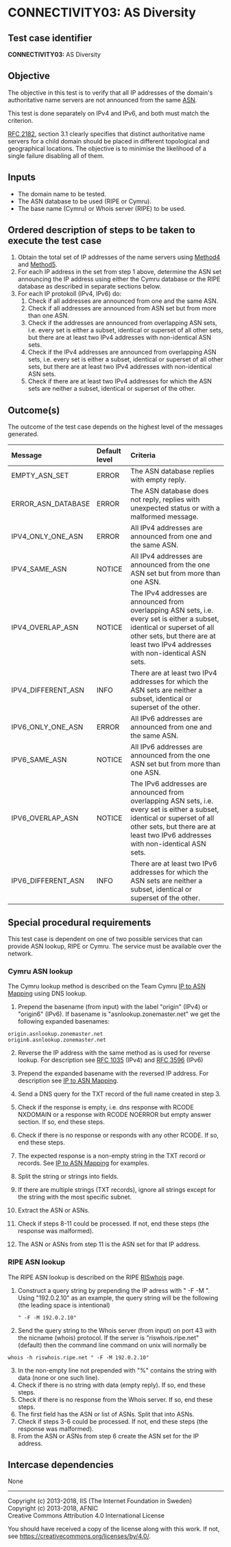 # CONNECTIVITY03: AS Diversity

## Test case identifier

**CONNECTIVITY03:** AS Diversity

## Objective

The objective in this test is to verify that all IP addresses of the domain's
authoritative name servers are not announced from the same [ASN]. 

This test is done separately on IPv4 and IPv6, and both must match the criterion.

[RFC 2182], section 3.1 clearly specifies that distinct authoritative name 
servers for a child domain should be placed in different topological and 
geographical locations. The objective is to minimise the likelihood of a single 
failure disabling all of them. 


## Inputs

* The domain name to be tested.
* The ASN database to be used (RIPE or Cymru).
* The base name (Cymru) or Whois server (RIPE) to be used.


## Ordered description of steps to be taken to execute the test case

1. Obtain the total set of IP addresses of the name servers using 
   [Method4](../Methods.md) and [Method5](../Methods.md).
2. For each IP address in the set from step 1 above, determine the ASN set
   announcing the IP address using either the Cymru database or the RIPE
   database as described in separate sections below. 
3. For each IP protokoll (IPv4, IPv6) do:
   1. Check if all addresses are announced from one and the same ASN.
   2. Check if all addresses are announced from ASN set but from more than 
      one ASN.
   3. Check if the addresses are announced from overlapping ASN sets, i.e. 
      every set is either a subset, identical or superset of all other sets, 
      but there are at least two IPv4 addresses with non-identical ASN sets.
   4. Check if the IPv4 addresses are announced from overlapping ASN sets, i.e. 
      every set is either a subset, identical or superset of all other sets, but 
      there are at least two IPv4 addresses with non-identical ASN sets.
   5. Check if there are at least two IPv4 addresses for which the ASN sets are 
      neither a subset, identical or superset of the other.


## Outcome(s)

The outcome of the test case depends on the highest level of the messages
generated.

Message            |Default level|Criteria
:------------------|:------------|:-----------------------------------------------------------------
EMPTY_ASN_SET      |ERROR        |The ASN database replies with empty reply.
ERROR_ASN_DATABASE |ERROR        |The ASN database does not reply, replies with unexpected status or with a malformed message.
IPV4_ONLY_ONE_ASN  |ERROR        |All IPv4 addresses are announced from one and the same ASN.
IPV4_SAME_ASN      |NOTICE       |All IPv4 addresses are announced from the one ASN set but from more than one ASN.
IPV4_OVERLAP_ASN   |NOTICE       |The IPv4 addresses are announced from overlapping ASN sets, i.e. every set is either a subset, identical or superset of all other sets, but there are at least two IPv4 addresses with non-identical ASN sets.
IPV4_DIFFERENT_ASN |INFO         |There are at least two IPv4 addresses for which the ASN sets are neither a subset, identical or superset of the other.
IPV6_ONLY_ONE_ASN  |ERROR        |All IPv6 addresses are announced from one and the same ASN.
IPV6_SAME_ASN      |NOTICE       |All IPv6 addresses are announced from the one ASN set but from more than one ASN.
IPV6_OVERLAP_ASN   |NOTICE       |The IPv6 addresses are announced from overlapping ASN sets, i.e. every set is either a subset, identical or superset of all other sets, but there are at least two IPv6 addresses with non-identical ASN sets.
IPV6_DIFFERENT_ASN |INFO         |There are at least two IPv6 addresses for which the ASN sets are neither a subset, identical or superset of the other.


## Special procedural requirements

This test case is dependent on one of two possible services that can provide
ASN lookup, RIPE or Cymru. The service must be available over the network.


### Cymru ASN lookup

The Cymru lookup method is described on the Team Cymru [IP to ASN Mapping]
using DNS lookup.

1. Prepend the basename (from input) with the label "origin" (IPv4) or 
   "origin6" (IPv6). If basename is "asnlookup.zonemaster.net" we get 
   the following expanded basenames:
   
```
origin.asnlookup.zonemaster.net
origin6.asnlookup.zonemaster.net
```

2. Reverse the IP address with the same method as is used for
   reverse lookup. For description see [RFC 1035] (IPv4) and 
   [RFC 3596] (IPv6)
 
3. Prepend the expanded basename with the reversed IP address. For
   description see [IP to ASN Mapping].
4. Send a DNS query for the TXT record of the full name created in step 3.
5. Check if the response is empty, i.e. dns response with RCODE NXDOMAIN
   or a response with RCODE NOERROR but empty answer section. If so, end
   these steps.
6. Check if there is no response or responds with any other RCODE. If so,
   end these steps.
8. The expected response is a non-empty string in the TXT record or 
   records. See [IP to ASN Mapping] for examples.
9. Split the string or strings into fields.
10. If there are multiple strings (TXT records), ignore all strings
    except for the string with the most specific subnet.
11. Extract the ASN or ASNs.
12. Check if steps 8-11 could be processed. If not, end these steps 
    (the response was malformed).
13. The ASN or ASNs from step 11 is the ASN set for that IP address.


### RIPE ASN lookup

The RIPE ASN lookup is described on the RIPE [RISwhois] page.

1. Construct a query string by prepending the IP adress with
   " -F -M ". Using "192.0.2.10" as an example, the query string will
   be the following (the leading space is intentional)
   
   ```
   " -F -M 192.0.2.10" 
   ```
   
2. Send the query string to the Whois server (from input) on port
   43 with the nicname (whois) protocol. If the server is 
   "riswhois.ripe.net" (default) then the command line command on
   unix will normally be

```
whois -h riswhois.ripe.net " -F -M 192.0.2.10"
```

3. In the non-empty line not prepended with "%" contains the string
   with data (none or one such line).
4. Check if there is no string with data (empty reply). If so, 
   end these steps.
5. Check if there is no response from the Whois server. If so,
   end these steps.
6. The first field has the ASN or list of ASNs. Split that into ASNs.
7. Check if steps 3-6 could be processed. If not, end these steps 
   (the response was malformed).
8. From the ASN or ASNs from step 6 create the ASN set for the IP
   address.


## Intercase dependencies

None

[RFC 2182]: https://tools.ietf.org/html/rfc2182
[ASN]:      https://tools.ietf.org/html/rfc1930
[RFC 1035]: https://tools.ietf.org/html/rfc1035
[RFC 3596]: https://tools.ietf.org/html/rfc3596
[IP to ASN Mapping]: https://team-cymru.org/IP-ASN-mapping.html#dns
[RISwhois]: http://www.ripe.net/ris/riswhois.html

-------

Copyright (c) 2013-2018, IIS (The Internet Foundation in Sweden)  
Copyright (c) 2013-2018, AFNIC  
Creative Commons Attribution 4.0 International License

You should have received a copy of the license along with this
work.  If not, see <https://creativecommons.org/licenses/by/4.0/>.
